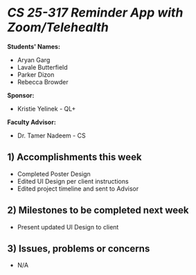 # *CS 25-317 Reminder App with Zoom/Telehealth*

**Students' Names:**
- Aryan Garg
- Lavale Butterfield
- Parker Dizon
- Rebecca Browder

**Sponsor:**
- Kristie Yelinek - QL+

**Faculty Advisor:**
- Dr. Tamer Nadeem - CS

## 1) Accomplishments this week ##
   - Completed Poster Design
   - Edited UI Design per client instructions
   - Edited project timeline and sent to Advisor

## 2) Milestones to be completed next week ##
   - Present updated UI Design to client

## 3) Issues, problems or concerns ##
   - N/A
